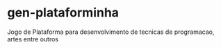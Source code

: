 # gen-plataforminha
Jogo de Plataforma para desenvolvimento de tecnicas de programacao, artes entre outros
